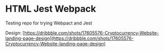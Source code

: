 # HTML Jest Webpack

Testing repo for trying Webpact and Jest

Design: [https://dribbble.com/shots/17605576-Cryptocurrency-Website-landing-page-design](https://dribbble.com/shots/17605576-Cryptocurrency-Website-landing-page-design)
